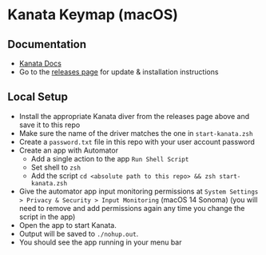 # Kanata Keymap (macOS)

## Documentation

- [Kanata Docs](https://github.com/jtroo/kanata/blob/main/docs/config.adoc)
- Go to the [releases page](https://github.com/jtroo/kanata/releases) for update & installation instructions

## Local Setup

- Install the appropriate Kanata diver from the releases page above and save it to this repo
- Make sure the name of the driver matches the one in `start-kanata.zsh`
- Create a `password.txt` file in this repo with your user account password
- Create an app with Automator
  - Add a single action to the app `Run Shell Script`
  - Set shell to `zsh`
  - Add the script `cd <absolute path to this repo> && zsh start-kanata.zsh`
- Give the automator app input monitoring permissions at `System Settings > Privacy & Security > Input Monitoring` (macOS 14 Sonoma) (you will need to remove and add permissions again any time you change the script in the app)
- Open the app to start Kanata.
- Output will be saved to `./nohup.out`.
- You should see the app running in your menu bar
